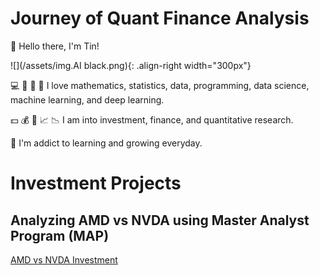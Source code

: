 #  Journey of Quant Finance Analysis

👋 Hello there, I'm Tin!

![](/assets/img.AI black.png){: .align-right width="300px"}

💻 🔢 🔣 🤖 I love mathematics, statistics, data, programming, data science, machine learning, and deep learning.  

💵 💰 💸 📈 📉 I am into investment, finance, and quantitative research.  

🌱 I'm addict to learning and growing everyday.  

# Investment Projects
## Analyzing AMD vs NVDA using Master Analyst Program (MAP)
[AMD vs NVDA Investment](https://github.com/LastAncientOne/AMD-vs-NVDA) 

